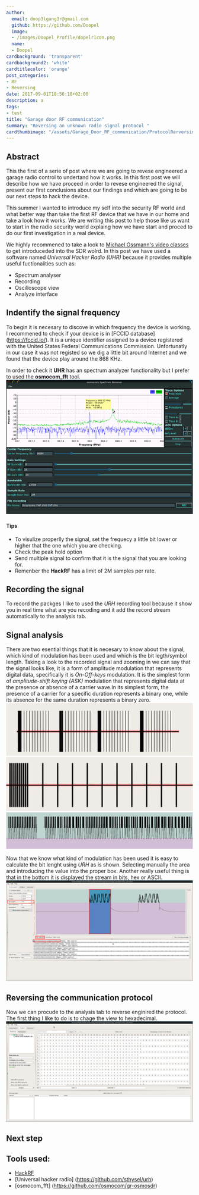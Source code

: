 ```yaml
---
author:
  email: doop3lgang3r@gmail.com
  github: https://github.com/Doopel
  image:
  - /images/Doopel_Profile/dopelrIcon.png
  name:
  - Doopel
cardbackground: 'transparent'
cardbackground2: 'white'
cardtitlecolor: 'orange'
post_categories:
- RF
- Reversing
date: 2017-09-01T18:56:18+02:00
description: a
tags:
- test
title: "Garage door RF communication"
summary: "Reversing an unknown radio signal protocol "
cardthumbimage: "/assets/Garage_Door_RF_communication/ProtocolRerversing/title.jpg"
---
```


## Abstract 

This the first of a serie of post where we are going to revese engineered a garage radio control to undertand how it works. In this first post we will describe how we have proceed in order to revese engineered the signal, present our first conclusions about our findings and which are going to be our next steps to hack the device.

This summer I wanted to introduce my self into the security RF world and what better way than take the first RF device that we have in our home and take a look how it works. We are writing this post to help those like us want to start in the radio security world explaing how we have start and proced to do our first investigation in a real device.

We highly recommened to take a look to [Michael Ossmann's video classes](https://greatscottgadgets.com/sdr/) to get introduceded into the SDR wolrd. In this post we have used a software named *Universal Hacker Radio (UHR)* because it provides multiple useful fuctionalities such as:

- Spectrum analyser
- Recording
- Oscilloscope view
- Analyze interface  

## Indentify the signal frequency 

To begin it is necesary to discove in which frequency the device is working. I recommened to check if your device is in [FCCID database] (https://fccid.io/). It is a unique identifier assigned to a device registered with the United States Federal Communications Commission. Unfortunatly in our case it was not registed so we dig a little bit around Internet and we found that the device play around the 868 KHz.

In order to check it **UHR** has an spectrum analyzer functionality but I prefer to used the  **osmocom_fft** tool. 
![Spectrum analyzer](/assets/Garage_Door_RF_communication/ProtocolRerversing/Finding-Signal.png)

#### Tips ####

- To visulize properlly the signal, set the frequecy a little bit lower or higher that the one which you are checking.
- Check the peak hold option
- Send multiple signal to confirm that it is the signal that you are looking for.
- Remenber the **HackRF** has a limit of 2M samples per rate.

## Recording the signal

To record the packges I like to used the *URH* recording tool because it show you in real time what are you recoding and it add the record stream automatically to the analysis tab.  

## Signal analysis

There are two esential things that it is necesary to know about the signal, which kind of modulation has been used and which is the bit legth/symbol length.
Taking a look to the recorded signal and zooming in we can say that the signal looks like, it is a form of amplitude modulation that represents digital data, specifically it is *On-Off-keys* modulation. It is the simplest form of *amplitude-shift keying (ASK)* modulation that represents digital data at the presence or absence of a carrier wave.In its simplest form, the presence of a carrier for a specific duration represents a binary one, while its absence for the same duration represents a binary zero.
![Raw stream](/assets/Garage_Door_RF_communication/ProtocolRerversing/RawStream.png)
![Raw stream 2](/assets/Garage_Door_RF_communication/ProtocolRerversing/RawStream2.png)
![Raw stream 3](/assets/Garage_Door_RF_communication/ProtocolRerversing/RawStream3.png)

Now that we know what kind of modulation has been used it is easy to calculate the bit lenght using *URH* as is shown. Selecting manually the area and introducing the value into the proper box. Another really useful thing is that in the bottom it is displayed the stream in bits, hex or ASCII.
![Bit lenght ](/assets/Garage_Door_RF_communication/ProtocolRerversing/BitLenght.png)

## Reversing the communication protocol
Now we can procude to the analysis tab to reverse enginired the protocol. The first thing I like to do is to chage the view to hexadecimal.
![Analysis interface](/assets/Garage_Door_RF_communication/ProtocolRerversing/AnalysisInterface.png)

## Next step

## Tools used:
* [HackRF](https://greatscottgadgets.com/hackrf/)
* [Universal hacker radio] (https://github.com/sthysel/urh)
* [osmocom_fft] (https://github.com/osmocom/gr-osmosdr)



